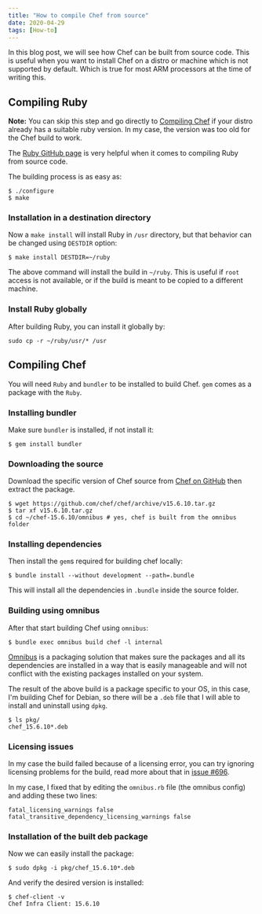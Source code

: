 ```yaml
---
title: "How to compile Chef from source"
date: 2020-04-29
tags: [How-to]
---
```


In this blog post, we will see how Chef can be built from source code. This is
useful when you want to install Chef on a distro or machine which is not
supported by default. Which is true for most ARM processors at the time of
writing this.

## Compiling Ruby

**Note:** You can skip this step and go directly to [Compiling Chef](#compiling-chef) if
your distro already has a suitable ruby version. In my case, the version was too
old for the Chef build to work.

The <a href="https://github.com/ruby/ruby#git" target="_blank">Ruby GitHub
page</a> is very helpful when it comes to compiling Ruby from source code.

The building process is as easy as:

```bash:title=terminal
$ ./configure
$ make
```

### Installation in a destination directory

Now a `make install` will install Ruby in `/usr` directory, but that behavior
can be changed using `DESTDIR` option:

```
$ make install DESTDIR=~/ruby
```

The above command will install the build in `~/ruby`. This is useful if `root`
access is not available, or if the build is meant to be copied to a different
machine.

### Install Ruby globally

After building Ruby, you can install it globally by:

```
sudo cp -r ~/ruby/usr/* /usr
```

## Compiling Chef

You will need `Ruby` and `bundler` to be installed to build Chef. `gem`
comes as a package with the `Ruby`.

### Installing bundler

Make sure `bundler` is installed, if not install it:

```
$ gem install bundler
```

### Downloading the source

Download the specific version of Chef source from <a
href="https://github.com/chef/chef/" target="_blank">Chef on GitHub</a> then
extract the package.

```
$ wget https://github.com/chef/chef/archive/v15.6.10.tar.gz
$ tar xf v15.6.10.tar.gz
$ cd ~/chef-15.6.10/omnibus # yes, chef is built from the omnibus folder
```

### Installing dependencies

Then install the `gem`s required for building chef locally:

```
$ bundle install --without development --path=.bundle
```

This will install all the dependencies in `.bundle` inside the source folder.

### Building using omnibus

After that start building Chef using `omnibus`:

```
$ bundle exec omnibus build chef -l internal
```

<a href="https://github.com/chef/omnibus" target="_blank">Omnibus</a> is a
packaging solution that makes sure the packages and all its dependencies are
installed in a way that is easily manageable and will not conflict with the
existing packages installed on your system.

The result of the above build is a package specific to your OS, in this case,
I'm building Chef for Debian, so there will be a `.deb` file that I will able
to install and uninstall using `dpkg`.

```
$ ls pkg/
chef_15.6.10*.deb
```

### Licensing issues

In my case the build failed because of a licensing error, you can try
ignoring licensing problems for the build, read more about that in <a
href="https://github.com/chef/omnibus/issues/696" target="_blank">issue
#696</a>.

In my case, I fixed that by editing the `omnibus.rb` file (the omnibus config)
and adding these two lines:

```
fatal_licensing_warnings false
fatal_transitive_dependency_licensing_warnings false
```

### Installation of the built deb package

Now we can easily install the package:

```
$ sudo dpkg -i pkg/chef_15.6.10*.deb
```

And verify the desired version is installed:

```
$ chef-client -v
Chef Infra Client: 15.6.10
```
